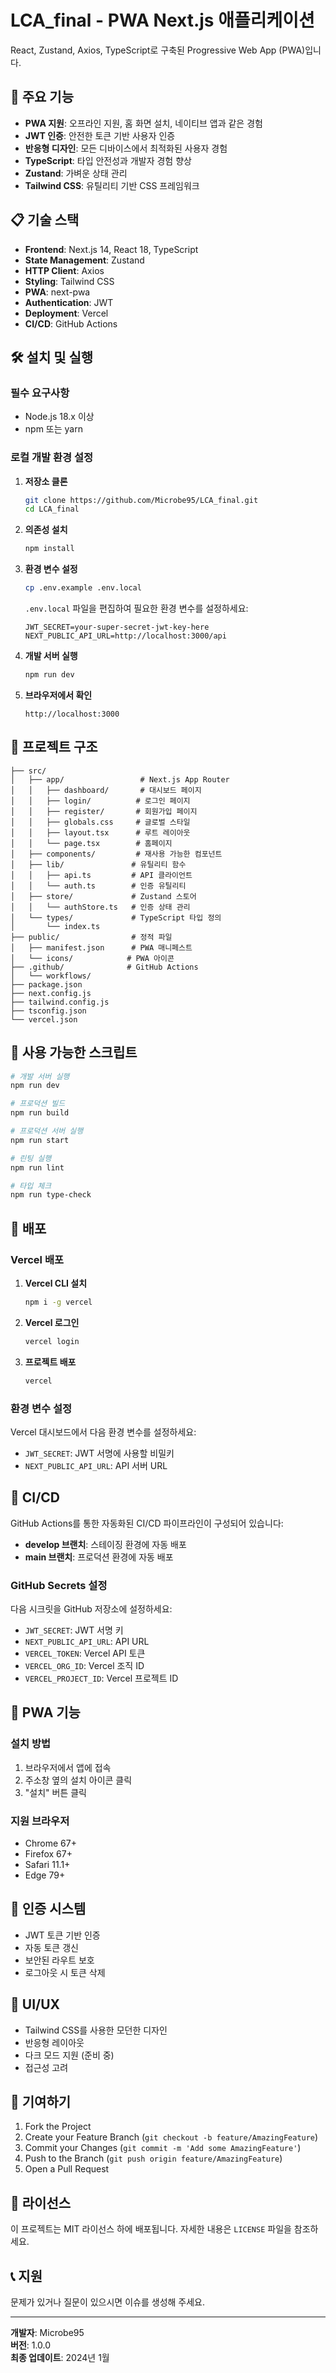 # LCA_final - PWA Next.js 애플리케이션

React, Zustand, Axios, TypeScript로 구축된 Progressive Web App (PWA)입니다.

## 🚀 주요 기능

- **PWA 지원**: 오프라인 지원, 홈 화면 설치, 네이티브 앱과 같은 경험
- **JWT 인증**: 안전한 토큰 기반 사용자 인증
- **반응형 디자인**: 모든 디바이스에서 최적화된 사용자 경험
- **TypeScript**: 타입 안전성과 개발자 경험 향상
- **Zustand**: 가벼운 상태 관리
- **Tailwind CSS**: 유틸리티 기반 CSS 프레임워크

## 📋 기술 스택

- **Frontend**: Next.js 14, React 18, TypeScript
- **State Management**: Zustand
- **HTTP Client**: Axios
- **Styling**: Tailwind CSS
- **PWA**: next-pwa
- **Authentication**: JWT
- **Deployment**: Vercel
- **CI/CD**: GitHub Actions

## 🛠️ 설치 및 실행

### 필수 요구사항

- Node.js 18.x 이상
- npm 또는 yarn

### 로컬 개발 환경 설정

1. **저장소 클론**
   ```bash
   git clone https://github.com/Microbe95/LCA_final.git
   cd LCA_final
   ```

2. **의존성 설치**
   ```bash
   npm install
   ```

3. **환경 변수 설정**
   ```bash
   cp .env.example .env.local
   ```
   
   `.env.local` 파일을 편집하여 필요한 환경 변수를 설정하세요:
   ```env
   JWT_SECRET=your-super-secret-jwt-key-here
   NEXT_PUBLIC_API_URL=http://localhost:3000/api
   ```

4. **개발 서버 실행**
   ```bash
   npm run dev
   ```

5. **브라우저에서 확인**
   ```
   http://localhost:3000
   ```

## 📁 프로젝트 구조

```
├── src/
│   ├── app/                 # Next.js App Router
│   │   ├── dashboard/       # 대시보드 페이지
│   │   ├── login/          # 로그인 페이지
│   │   ├── register/       # 회원가입 페이지
│   │   ├── globals.css     # 글로벌 스타일
│   │   ├── layout.tsx      # 루트 레이아웃
│   │   └── page.tsx        # 홈페이지
│   ├── components/         # 재사용 가능한 컴포넌트
│   ├── lib/               # 유틸리티 함수
│   │   ├── api.ts         # API 클라이언트
│   │   └── auth.ts        # 인증 유틸리티
│   ├── store/             # Zustand 스토어
│   │   └── authStore.ts   # 인증 상태 관리
│   └── types/             # TypeScript 타입 정의
│       └── index.ts
├── public/                # 정적 파일
│   ├── manifest.json      # PWA 매니페스트
│   └── icons/            # PWA 아이콘
├── .github/              # GitHub Actions
│   └── workflows/
├── package.json
├── next.config.js
├── tailwind.config.js
├── tsconfig.json
└── vercel.json
```

## 🔧 사용 가능한 스크립트

```bash
# 개발 서버 실행
npm run dev

# 프로덕션 빌드
npm run build

# 프로덕션 서버 실행
npm run start

# 린팅 실행
npm run lint

# 타입 체크
npm run type-check
```

## 🚀 배포

### Vercel 배포

1. **Vercel CLI 설치**
   ```bash
   npm i -g vercel
   ```

2. **Vercel 로그인**
   ```bash
   vercel login
   ```

3. **프로젝트 배포**
   ```bash
   vercel
   ```

### 환경 변수 설정

Vercel 대시보드에서 다음 환경 변수를 설정하세요:

- `JWT_SECRET`: JWT 서명에 사용할 비밀키
- `NEXT_PUBLIC_API_URL`: API 서버 URL

## 🔄 CI/CD

GitHub Actions를 통한 자동화된 CI/CD 파이프라인이 구성되어 있습니다:

- **develop 브랜치**: 스테이징 환경에 자동 배포
- **main 브랜치**: 프로덕션 환경에 자동 배포

### GitHub Secrets 설정

다음 시크릿을 GitHub 저장소에 설정하세요:

- `JWT_SECRET`: JWT 서명 키
- `NEXT_PUBLIC_API_URL`: API URL
- `VERCEL_TOKEN`: Vercel API 토큰
- `VERCEL_ORG_ID`: Vercel 조직 ID
- `VERCEL_PROJECT_ID`: Vercel 프로젝트 ID

## 📱 PWA 기능

### 설치 방법

1. 브라우저에서 앱에 접속
2. 주소창 옆의 설치 아이콘 클릭
3. "설치" 버튼 클릭

### 지원 브라우저

- Chrome 67+
- Firefox 67+
- Safari 11.1+
- Edge 79+

## 🔐 인증 시스템

- JWT 토큰 기반 인증
- 자동 토큰 갱신
- 보안된 라우트 보호
- 로그아웃 시 토큰 삭제

## 🎨 UI/UX

- Tailwind CSS를 사용한 모던한 디자인
- 반응형 레이아웃
- 다크 모드 지원 (준비 중)
- 접근성 고려

## 🤝 기여하기

1. Fork the Project
2. Create your Feature Branch (`git checkout -b feature/AmazingFeature`)
3. Commit your Changes (`git commit -m 'Add some AmazingFeature'`)
4. Push to the Branch (`git push origin feature/AmazingFeature`)
5. Open a Pull Request

## 📄 라이선스

이 프로젝트는 MIT 라이선스 하에 배포됩니다. 자세한 내용은 `LICENSE` 파일을 참조하세요.

## 📞 지원

문제가 있거나 질문이 있으시면 이슈를 생성해 주세요.

---

**개발자**: Microbe95  
**버전**: 1.0.0  
**최종 업데이트**: 2024년 1월
